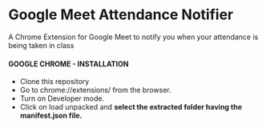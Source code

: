 # Google Meet Attendance Notifier
A Chrome Extension for Google Meet to notify you when your attendance is being taken in class


#### GOOGLE CHROME - INSTALLATION

- Clone this repository
- Go to chrome://extensions/ from the browser.
- Turn on Developer mode.
- Click on load unpacked and **select the extracted folder having the manifest.json file.**
